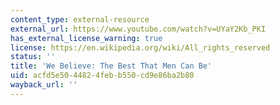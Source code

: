 ```yaml
---
content_type: external-resource
external_url: https://www.youtube.com/watch?v=UYaY2Kb_PKI
has_external_license_warning: true
license: https://en.wikipedia.org/wiki/All_rights_reserved
status: ''
title: 'We Believe: The Best That Men Can Be'
uid: acfd5e50-4482-4feb-b550-cd9e86ba2b80
wayback_url: ''
---
```

